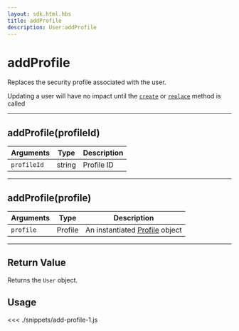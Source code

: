 ```yaml
---
layout: sdk.html.hbs
title: addProfile
description: User:addProfile
---
```


# addProfile

Replaces the security profile associated with the user.

<div class="alert alert-info">
Updating a user will have no impact until the <a href="/sdk-reference/js/5/user/create"><code>create</code></a> or <a href="/sdk-reference/js/5/user/replace"><code>replace</code></a> method is called
</div>

---

## addProfile(profileId)

| Arguments   | Type   | Description |
| ----------- | ------ | ----------- |
| `profileId` | string | Profile ID  |

---

## addProfile(profile)

| Arguments | Type    | Description                                                   |
| --------- | ------- | ------------------------------------------------------------- |
| `profile` | Profile | An instantiated [Profile](/sdk-reference/js/5/profile) object |

---

## Return Value

Returns the `User` object.

## Usage

<<< ./snippets/add-profile-1.js
